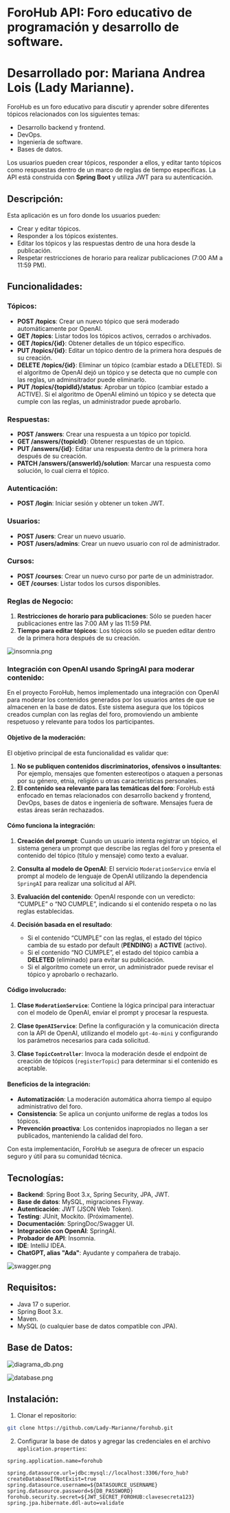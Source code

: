 # ForoHub API: Foro educativo de programación y desarrollo de software.

# Desarrollado por: Mariana Andrea Lois (Lady Marianne).

ForoHub es un foro educativo para discutir y aprender sobre diferentes tópicos relacionados con 
los siguientes temas:

- Desarrollo backend y frontend.
- DevOps.
- Ingeniería de software.
- Bases de datos.

Los usuarios pueden crear tópicos, responder a ellos, y editar tanto tópicos como respuestas dentro 
de un marco de reglas de tiempo específicas. La API está construida con **Spring Boot** y utiliza
JWT para su autenticación.

## Descripción:

Esta aplicación es un foro donde los usuarios pueden:
- Crear y editar tópicos.
- Responder a los tópicos existentes.
- Editar los tópicos y las respuestas dentro de una hora desde la publicación.
- Respetar restricciones de horario para realizar publicaciones (7:00 AM a 11:59 PM).

## Funcionalidades:

### Tópicos:
- **POST /topics**: Crear un nuevo tópico que será moderado automáticamente por OpenAI.
- **GET /topics**: Listar todos los tópicos activos, cerrados o archivados.
- **GET /topics/{id}**: Obtener detalles de un tópico específico.
- **PUT /topics/{id}**: Editar un tópico dentro de la primera hora después de su creación.
- **DELETE /topics/{id}**: Eliminar un tópico (cambiar estado a DELETED). Si el algoritmo de OpenAI dejó
un tópico y se detecta que no cumple con las reglas, un adminsitrador puede eliminarlo.
- **PUT /topics/{topidId}/status**: Aprobar un tópico (cambiar estado a ACTIVE). Si el algoritmo de OpenAI
eliminó un tópico y se detecta que cumple con las reglas, un administrador puede aprobarlo.

### Respuestas:
- **POST /answers**: Crear una respuesta a un tópico por topicId.
- **GET /answers/{topicId}**: Obtener respuestas de un tópico.
- **PUT /answers/{id}**: Editar una respuesta dentro de la primera hora después de su creación.
- **PATCH /answers/{answerId}/solution**: Marcar una respuesta como solución, lo cual cierra el tópico.

### Autenticación:
- **POST /login**: Iniciar sesión y obtener un token JWT.

### Usuarios:
- **POST /users**: Crear un nuevo usuario.
- **POST /users/admins**: Crear un nuevo usuario con rol de administrador.

### Cursos:
- **POST /courses**: Crear un nuevo curso por parte de un administrador.
- **GET /courses**: Listar todos los cursos disponibles.

### Reglas de Negocio:
1. **Restricciones de horario para publicaciones**: Sólo se pueden hacer publicaciones entre
las 7:00 AM y las 11:59 PM.
2. **Tiempo para editar tópicos**: Los tópicos sólo se pueden editar dentro de la primera hora 
después de su creación.

![insomnia.png](images/insomnia.png)

### Integración con OpenAI usando SpringAI para moderar contenido:

En el proyecto ForoHub, hemos implementado una integración con OpenAI para moderar los contenidos 
generados por los usuarios antes de que se almacenen en la base de datos. Este sistema asegura que los 
tópicos creados cumplan con las reglas del foro, promoviendo un ambiente respetuoso y relevante para 
todos los participantes.

#### Objetivo de la moderación:

El objetivo principal de esta funcionalidad es validar que:

1. **No se publiquen contenidos discriminatorios, ofensivos o insultantes**: Por ejemplo, mensajes que 
fomenten estereotipos o ataquen a personas por su género, etnia, religión u otras características 
personales.
2. **El contenido sea relevante para las temáticas del foro**: ForoHub está enfocado en temas 
relacionados con desarrollo backend y frontend, DevOps, bases de datos e ingeniería de software. 
Mensajes fuera de estas áreas serán rechazados.

#### Cómo funciona la integración:
1. **Creación del prompt**: Cuando un usuario intenta registrar un tópico, el sistema genera un prompt
que describe las reglas del foro y presenta el contenido del tópico (título y mensaje) como texto a
evaluar.

2. **Consulta al modelo de OpenAI**: El servicio `ModerationService` envía el prompt al modelo de
lenguaje de OpenAI utilizando la dependencia `SpringAI` para realizar una solicitud al API.

3. **Evaluación del contenido**: OpenAI responde con un veredicto: “CUMPLE” o “NO CUMPLE”, indicando 
si el contenido respeta o no las reglas establecidas.

4. **Decisión basada en el resultado**:
    - Si el contenido “CUMPLE” con las reglas, el estado del tópico cambia de su estado
por default (**PENDING**) a **ACTIVE** (activo).
    - Si el contenido “NO CUMPLE”, el estado del tópico cambia a **DELETED** (eliminado) para evitar 
   su publicación.
    - Si el algoritmo comete un error, un administrador puede revisar el tópico y aprobarlo o 
   rechazarlo.

#### Código involucrado:

1. **Clase `ModerationService`**: Contiene la lógica principal para interactuar con el modelo de OpenAI,
enviar el prompt y procesar la respuesta.

2. **Clase `OpenAIService`**: Define la configuración y la comunicación directa con la API de OpenAI, 
utilizando el modelo `gpt-4o-mini` y configurando los parámetros necesarios para cada solicitud.

3. **Clase `TopicController`**: Invoca la moderación desde el endpoint de creación de tópicos 
(`registerTopic`) para determinar si el contenido es aceptable.

#### Beneficios de la integración:

- **Automatización**: La moderación automática ahorra tiempo al equipo administrativo del foro.
- **Consistencia**: Se aplica un conjunto uniforme de reglas a todos los tópicos.
- **Prevención proactiva**: Los contenidos inapropiados no llegan a ser publicados, manteniendo la 
calidad del foro.

Con esta implementación, ForoHub se asegura de ofrecer un espacio seguro y útil para su comunidad
técnica.

## Tecnologías:

- **Backend**: Spring Boot 3.x, Spring Security, JPA, JWT.
- **Base de datos**: MySQL, migraciones Flyway.
- **Autenticación**: JWT (JSON Web Token).
- **Testing**: JUnit, Mockito. (Próximamente).
- **Documentación**: SpringDoc/Swagger UI.
- **Integración con OpenAI**: SpringAI.
- **Probador de API**: Insomnia. 
- **IDE**: IntelliJ IDEA.
- **ChatGPT, alias "Ada"**: Ayudante y compañera de trabajo.

![swagger.png](images/swagger.png)

## Requisitos:

- Java 17 o superior.
- Spring Boot 3.x.
- Maven.
- MySQL (o cualquier base de datos compatible con JPA).

## Base de Datos:

![diagrama_db.png](images/diagrama_db.png)

![database.png](images/database.png)

## Instalación:

1. Clonar el repositorio:
```bash
git clone https://github.com/Lady-Marianne/forohub.git
```

2. Configurar la base de datos y agregar las credenciales en el archivo `application.properties`:
   
```properties
spring.application.name=forohub

spring.datasource.url=jdbc:mysql://localhost:3306/foro_hub?createDatabaseIfNotExist=true
spring.datasource.username=${DATASOURCE_USERNAME}
spring.datasource.password=${DB_PASSWORD}
forohub.security.secret=${JWT_SECRET_FOROHUB:clavesecreta123}
spring.jpa.hibernate.ddl-auto=validate
```


